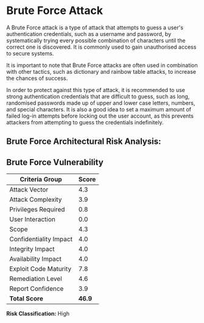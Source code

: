 # Brute Force Attack 

A Brute Force attack is a type of attack that attempts to guess a user's authentication credentials, such as a username and password, by systematically trying every possible combination of characters until the correct one is discovered. It is commonly used to gain unauthorised access to secure systems.

It is important to note that Brute Force attacks are often used in combination with other tactics, such as dictionary and rainbow table attacks, to increase the chances of success.

In order to protect against this type of attack, it is recommended to use strong authentication credentials that are difficult to guess, such as long, randomised passwords made up of upper and lower case letters, numbers, and special characters. It is also a good idea to set a maximum amount of failed log-in attempts before locking out the user account, as this prevents attackers from attempting to guess the credentials indefinitely.

## Brute Force Architectural Risk Analysis: 

## Brute Force Vulnerability 

| Criteria Group  | Score  |
| ---            | ---    |
| Attack Vector  | 4.3    |
| Attack Complexity | 3.9    |
| Privileges Required | 0.8    |
| User Interaction | 0.0    |
| Scope | 4.3    |
| Confidentiality Impact | 4.0    |
| Integrity Impact | 4.0    |
| Availability Impact | 4.0    |
| Exploit Code Maturity | 7.8    |
| Remediation Level | 4.6    |
| Report Confidence | 3.9    |
| **Total Score** | **46.9**    |

**Risk Classification:** High